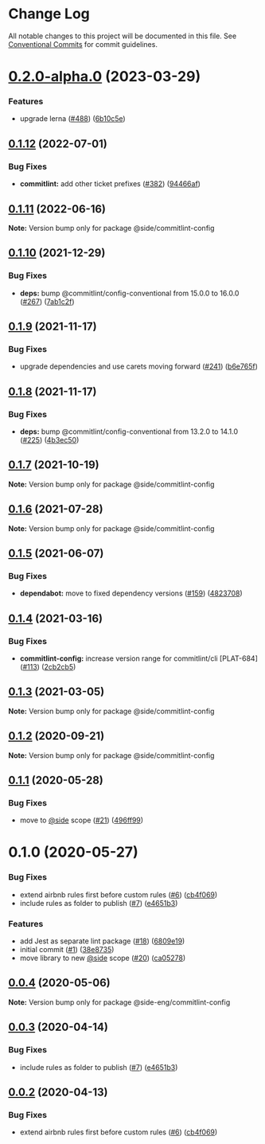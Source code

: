 # Change Log

All notable changes to this project will be documented in this file.
See [Conventional Commits](https://conventionalcommits.org) for commit guidelines.

# [0.2.0-alpha.0](https://github.com/reside-eng/lint-config/compare/@side/commitlint-config@0.1.12...@side/commitlint-config@0.2.0-alpha.0) (2023-03-29)

### Features

- upgrade lerna ([#488](https://github.com/reside-eng/lint-config/issues/488)) ([6b10c5e](https://github.com/reside-eng/lint-config/commit/6b10c5ea54a9e68f7e3b04499a48a85b704a93cc))

## [0.1.12](https://github.com/reside-eng/lint-config/compare/@side/commitlint-config@0.1.11...@side/commitlint-config@0.1.12) (2022-07-01)

### Bug Fixes

- **commitlint:** add other ticket prefixes ([#382](https://github.com/reside-eng/lint-config/issues/382)) ([94466af](https://github.com/reside-eng/lint-config/commit/94466aff3624bbc42a7e0eeb5a59a3f1ba01f6e0))

## [0.1.11](https://github.com/reside-eng/lint-config/compare/@side/commitlint-config@0.1.10...@side/commitlint-config@0.1.11) (2022-06-16)

**Note:** Version bump only for package @side/commitlint-config

## [0.1.10](https://github.com/reside-eng/lint-config/compare/@side/commitlint-config@0.1.9...@side/commitlint-config@0.1.10) (2021-12-29)

### Bug Fixes

- **deps:** bump @commitlint/config-conventional from 15.0.0 to 16.0.0 ([#267](https://github.com/reside-eng/lint-config/issues/267)) ([7ab1c2f](https://github.com/reside-eng/lint-config/commit/7ab1c2f1de1caf246b43d669e684ed2d18a1e169))

## [0.1.9](https://github.com/reside-eng/lint-config/compare/@side/commitlint-config@0.1.8...@side/commitlint-config@0.1.9) (2021-11-17)

### Bug Fixes

- upgrade dependencies and use carets moving forward ([#241](https://github.com/reside-eng/lint-config/issues/241)) ([b6e765f](https://github.com/reside-eng/lint-config/commit/b6e765f42023f97a3988a0056ccc5622ee33833f))

## [0.1.8](https://github.com/reside-eng/lint-config/compare/@side/commitlint-config@0.1.7...@side/commitlint-config@0.1.8) (2021-11-17)

### Bug Fixes

- **deps:** bump @commitlint/config-conventional from 13.2.0 to 14.1.0 ([#225](https://github.com/reside-eng/lint-config/issues/225)) ([4b3ec50](https://github.com/reside-eng/lint-config/commit/4b3ec50cfbccef73e4730fd13c686645c774e711))

## [0.1.7](https://github.com/reside-eng/lint-config/compare/@side/commitlint-config@0.1.6...@side/commitlint-config@0.1.7) (2021-10-19)

**Note:** Version bump only for package @side/commitlint-config

## [0.1.6](https://github.com/reside-eng/lint-config/compare/@side/commitlint-config@0.1.5...@side/commitlint-config@0.1.6) (2021-07-28)

**Note:** Version bump only for package @side/commitlint-config

## [0.1.5](https://github.com/reside-eng/lint-config/compare/@side/commitlint-config@0.1.4...@side/commitlint-config@0.1.5) (2021-06-07)

### Bug Fixes

- **dependabot:** move to fixed dependency versions ([#159](https://github.com/reside-eng/lint-config/issues/159)) ([4823708](https://github.com/reside-eng/lint-config/commit/4823708899919106e20b0d8f768977bd8f7017b5))

## [0.1.4](https://github.com/reside-eng/lint-config/compare/@side/commitlint-config@0.1.3...@side/commitlint-config@0.1.4) (2021-03-16)

### Bug Fixes

- **commitlint-config:** increase version range for commitlint/cli [PLAT-684] ([#113](https://github.com/reside-eng/lint-config/issues/113)) ([2cb2cb5](https://github.com/reside-eng/lint-config/commit/2cb2cb53e520d2a13824895b60f7a031eb0e1fcd))

## [0.1.3](https://github.com/reside-eng/lint-config/compare/@side/commitlint-config@0.1.2...@side/commitlint-config@0.1.3) (2021-03-05)

**Note:** Version bump only for package @side/commitlint-config

## [0.1.2](https://github.com/reside-eng/lint-config/compare/@side/commitlint-config@0.1.1...@side/commitlint-config@0.1.2) (2020-09-21)

**Note:** Version bump only for package @side/commitlint-config

## [0.1.1](https://github.com/reside-eng/lint-config/compare/@side/commitlint-config@0.1.0...@side/commitlint-config@0.1.1) (2020-05-28)

### Bug Fixes

- move to [@side](https://github.com/side) scope ([#21](https://github.com/reside-eng/lint-config/issues/21)) ([496ff99](https://github.com/reside-eng/lint-config/commit/496ff9956d51ae2e746549c7c687c8a11ae14b71))

# 0.1.0 (2020-05-27)

### Bug Fixes

- extend airbnb rules first before custom rules ([#6](https://github.com/reside-eng/lint-config/issues/6)) ([cb4f069](https://github.com/reside-eng/lint-config/commit/cb4f06996e1ce3f2026f815497f0ae36e9731873))
- include rules as folder to publish ([#7](https://github.com/reside-eng/lint-config/issues/7)) ([e4651b3](https://github.com/reside-eng/lint-config/commit/e4651b37850b777c3b33ec762817eb55018af7ed))

### Features

- add Jest as separate lint package ([#18](https://github.com/reside-eng/lint-config/issues/18)) ([6809e19](https://github.com/reside-eng/lint-config/commit/6809e19d63f92353ac5b769c475970f601822733))
- initial commit ([#1](https://github.com/reside-eng/lint-config/issues/1)) ([38e8735](https://github.com/reside-eng/lint-config/commit/38e8735bec1fe95bc00802114878284852ac1ca3))
- move library to new [@side](https://github.com/side) scope ([#20](https://github.com/reside-eng/lint-config/issues/20)) ([ca05278](https://github.com/reside-eng/lint-config/commit/ca052782a37ac2ac727cd202e1135d4dc01cab87))

## [0.0.4](https://github.com/reside-eng/lint-config/compare/@side-eng/commitlint-config@0.0.3...@side-eng/commitlint-config@0.0.4) (2020-05-06)

**Note:** Version bump only for package @side-eng/commitlint-config

## [0.0.3](https://github.com/reside-eng/lint-config/compare/@side-eng/commitlint-config@0.0.2...@side-eng/commitlint-config@0.0.3) (2020-04-14)

### Bug Fixes

- include rules as folder to publish ([#7](https://github.com/reside-eng/lint-config/issues/7)) ([e4651b3](https://github.com/reside-eng/lint-config/commit/e4651b37850b777c3b33ec762817eb55018af7ed))

## [0.0.2](https://github.com/reside-eng/lint-config/compare/@side-eng/commitlint-config@0.0.1...@side-eng/commitlint-config@0.0.2) (2020-04-13)

### Bug Fixes

- extend airbnb rules first before custom rules ([#6](https://github.com/reside-eng/lint-config/issues/6)) ([cb4f069](https://github.com/reside-eng/lint-config/commit/cb4f06996e1ce3f2026f815497f0ae36e9731873))
